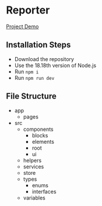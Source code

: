 # Reporter

[Project Demo](https://next-reporter.vercel.app/)

## Installation Steps

-   Download the repository
-   Use the 18.18th version of Node.js
-   Run `npm i`
-   Run `npm run dev`

## File Structure

-   app
    -   pages
-   src
    -   components
        -   blocks
        -   elements
        -   root
        -   ui
    -   helpers
    -   services
    -   store
    -   types
        -   enums
        -   interfaces
    -   variables
